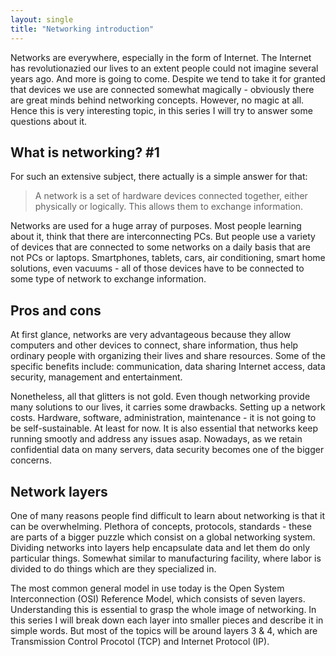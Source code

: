 ```yaml
---
layout: single
title: "Networking introduction"
---
```


Networks are everywhere, especially in the form of Internet. The Internet has revolutionazied our lives to an extent people could not imagine several years ago. And more is going to come. Despite we tend to take it for granted that devices we use are connected somewhat magically - obviously there are great minds behind networking concepts. However, no magic at all. Hence this is very interesting topic, in this series I will try to answer some questions about it.

## What is networking? #1

For such an extensive subject, there actually is a simple answer for that:

> A network is a set of hardware devices connected together, either physically or logically. This allows them to exchange information.

Networks are used for a huge array of purposes. Most people learning about it, think that there are interconnecting PCs. But people use a variety of devices that are connected to some networks on a daily basis that are not PCs or laptops. Smartphones, tablets, cars, air conditioning, smart home solutions, even vacuums - all of those devices have to be connected to some type of network to exchange information.

## Pros and cons

At first glance, networks are very advantageous because they allow computers and other devices to connect, share information, thus help ordinary people with organizing their lives and share resources. Some of the specific benefits include: communication, data sharing Internet access, data security, management and entertainment.

Nonetheless, all that glitters is not gold. Even though networking provide many solutions to our lives, it carries some drawbacks. Setting up a network costs. Hardware, software, administration, maintenance - it is not going to be self-sustainable. At least for now. It is also essential that networks keep running smootly and address any issues asap. Nowadays, as we retain confidential data on many servers, data security becomes one of the bigger concerns.

## Network layers

One of many reasons people find difficult to learn about networking is that it can be overwhelming. Plethora of concepts, protocols, standards - these are parts of a bigger puzzle which consist on a global networking system. Dividing networks into layers help encapsulate data and let them do only particular things. Somewhat similar to manufacturing facility, where labor is divided to do things which are they specialized in. 

The most common general model in use today is the Open System Interconnection (OSI) Reference Model, which consists of seven layers. Understanding this is essential to grasp the whole image of networking. In this series I will break down each layer into smaller pieces and describe it in simple words. But most of the topics will be around layers 3 & 4, which are Transmission Control Procotol (TCP) and Internet Protocol (IP).

